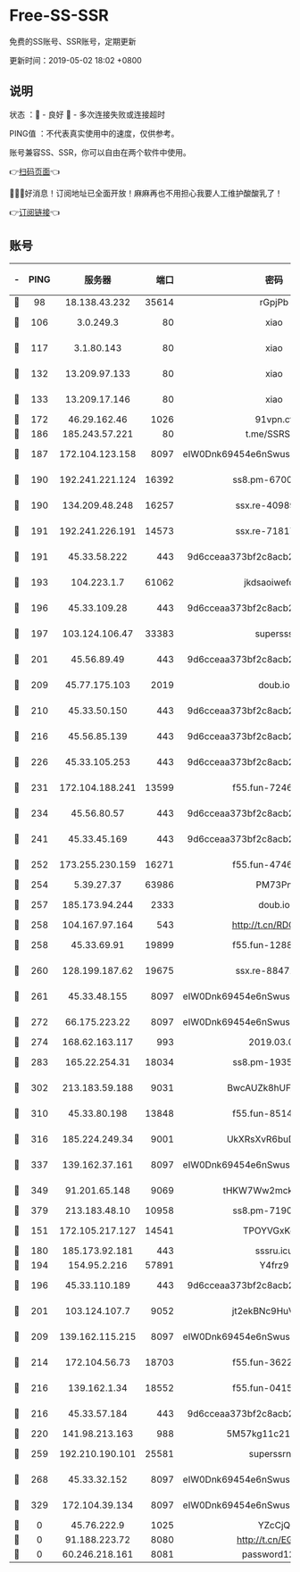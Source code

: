 # Free-SS-SSR

免费的SS账号、SSR账号，定期更新

更新时间：2019-05-02 18:02 +0800

## 说明

状态     ：🙂 - 良好 🙁 - 多次连接失败或连接超时

PING值   ：不代表真实使用中的速度，仅供参考。

账号兼容SS、SSR，你可以自由在两个软件中使用。

👉[扫码页面](https://liesauer.github.io/Free-SS-SSR/)👈

🎉🎉🎉好消息！订阅地址已全面开放！麻麻再也不用担心我要人工维护酸酸乳了！

👉[订阅链接](https://www.liesauer.net/yogurt/subscribe?ACCESS_TOKEN=DAYxR3mMaZAsaqUb)👈

## 账号

|-|PING|服务器|端口|密码|加密方式|区域|
|:----:|:----:|:-----:|-----:|:----:|:----:|:----:|
|🙂|98|18.138.43.232|35614|rGpjPb|rc4-md5|SG|
|🙂|106|3.0.249.3|80|xiao|aes-128-ctr|SG|
|🙂|117|3.1.80.143|80|xiao|aes-128-ctr|SG|
|🙂|132|13.209.97.133|80|xiao|aes-128-ctr|KR|
|🙂|133|13.209.17.146|80|xiao|aes-128-ctr|KR|
|🙂|172|46.29.162.46|1026|91vpn.cf|rc4-md5|RU|
|🙂|186|185.243.57.221|80|t.me/SSRSUB|rc4-md5|US|
|🙂|187|172.104.123.158|8097|eIW0Dnk69454e6nSwuspv9DmS201tQ0D|aes-256-cfb|JP|
|🙂|190|192.241.221.124|16392|ss8.pm-67001036|aes-256-cfb|US|
|🙂|190|134.209.48.248|16257|ssx.re-40989139|aes-256-cfb|US|
|🙂|191|192.241.226.191|14573|ssx.re-71817521|aes-256-cfb|US|
|🙂|191|45.33.58.222|443|9d6cceaa373bf2c8acb22e60b6a58be6|aes-256-cfb|US|
|🙂|193|104.223.1.7|61062|jkdsaoiwefdsa|aes-256-cfb|US|
|🙂|196|45.33.109.28|443|9d6cceaa373bf2c8acb22e60b6a58be6|aes-256-cfb|US|
|🙂|197|103.124.106.47|33383|supersss|aes-256-cfb|US|
|🙂|201|45.56.89.49|443|9d6cceaa373bf2c8acb22e60b6a58be6|aes-256-cfb|US|
|🙂|209|45.77.175.103|2019|doub.io|aes-128-ctr|SG|
|🙂|210|45.33.50.150|443|9d6cceaa373bf2c8acb22e60b6a58be6|aes-256-cfb|US|
|🙂|216|45.56.85.139|443|9d6cceaa373bf2c8acb22e60b6a58be6|aes-256-cfb|US|
|🙂|226|45.33.105.253|443|9d6cceaa373bf2c8acb22e60b6a58be6|aes-256-cfb|US|
|🙂|231|172.104.188.241|13599|f55.fun-72467224|aes-256-cfb|SG|
|🙂|234|45.56.80.57|443|9d6cceaa373bf2c8acb22e60b6a58be6|aes-256-cfb|US|
|🙂|241|45.33.45.169|443|9d6cceaa373bf2c8acb22e60b6a58be6|aes-256-cfb|US|
|🙂|252|173.255.230.159|16271|f55.fun-47468671|aes-256-cfb|US|
|🙂|254|5.39.27.37|63986|PM73Pn|rc4-md5|FR|
|🙂|257|185.173.94.244|2333|doub.io|aes-128-ctr|RU|
|🙂|258|104.167.97.164|543|http://t.cn/RD0D7sx|rc4-md5|CA|
|🙂|258|45.33.69.91|19899|f55.fun-12888214|aes-256-cfb|US|
|🙂|260|128.199.187.62|19675|ssx.re-88471426|aes-256-cfb|SG|
|🙂|261|45.33.48.155|8097|eIW0Dnk69454e6nSwuspv9DmS201tQ0D|aes-256-cfb|US|
|🙂|272|66.175.223.22|8097|eIW0Dnk69454e6nSwuspv9DmS201tQ0D|aes-256-cfb|US|
|🙂|274|168.62.163.117|993|2019.03.07|rc4-md5|US|
|🙂|283|165.22.254.31|18034|ss8.pm-19351252|aes-256-cfb|SG|
|🙂|302|213.183.59.188|9031|BwcAUZk8hUFAkDGN|aes-256-cfb|NL|
|🙂|310|45.33.80.198|13848|f55.fun-85148609|aes-256-cfb|US|
|🙂|316|185.224.249.34|9001|UkXRsXvR6buDMG2Y|aes-256-cfb|RU|
|🙂|337|139.162.37.161|8097|eIW0Dnk69454e6nSwuspv9DmS201tQ0D|aes-256-cfb|SG|
|🙂|349|91.201.65.148|9069|tHKW7Ww2mck9CHQG|aes-256-cfb|IT|
|🙂|379|213.183.48.10|10958|ss8.pm-71909357|rc4-md5|RU|
|🙂|151|172.105.217.127|14541|TPOYVGxKglpi|aes-256-cfb|JP|
|🙂|180|185.173.92.181|443|sssru.icu|rc4-md5|RU|
|🙂|194|154.95.2.216|57891|Y4frz9|rc4-md5|ZA|
|🙂|196|45.33.110.189|443|9d6cceaa373bf2c8acb22e60b6a58be6|aes-256-cfb|US|
|🙂|201|103.124.107.7|9052|jt2ekBNc9HuVtm2a|aes-256-cfb|US|
|🙂|209|139.162.115.215|8097|eIW0Dnk69454e6nSwuspv9DmS201tQ0D|aes-256-cfb|JP|
|🙂|214|172.104.56.73|18703|f55.fun-36223352|aes-256-cfb|SG|
|🙂|216|139.162.1.34|18552|f55.fun-04155018|aes-256-cfb|SG|
|🙂|216|45.33.57.184|443|9d6cceaa373bf2c8acb22e60b6a58be6|aes-256-cfb|US|
|🙂|220|141.98.213.163|988|5M57kg11c214qDmK|chacha20|KR|
|🙂|259|192.210.190.101|25581|superssrnet|aes-256-cfb|US|
|🙂|268|45.33.32.152|8097|eIW0Dnk69454e6nSwuspv9DmS201tQ0D|aes-256-cfb|US|
|🙂|329|172.104.39.134|8097|eIW0Dnk69454e6nSwuspv9DmS201tQ0D|aes-256-cfb|SG|
|🙁|0|45.76.222.9|1025|YZcCjQ|rc4-md5|JP|
|🙁|0|91.188.223.72|8080|http://t.cn/EGJIyrl|rc4-md5|RU|
|🙁|0|60.246.218.161|8081|password1234|chacha20|CN|
